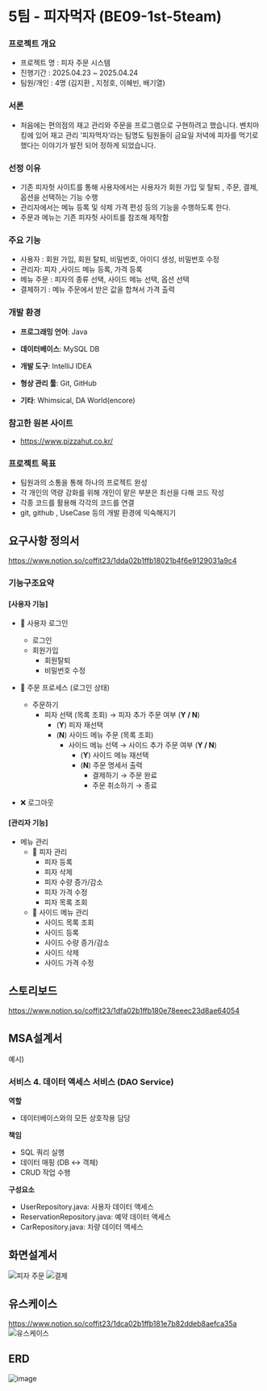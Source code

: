 # 5팀 - 피자먹자 (BE09-1st-5team)
### 프로젝트 개요
- 프로젝트 명 : 피자 주문 시스템
- 진행기간 : 2025.04.23 ~ 2025.04.24
- 팀원/개인 : 4명 (김지환 , 지정호, 이혜빈, 배기열)

### 서론
- 처음에는 편의점의 재고 관리와 주문을 프로그램으로 구현하려고 했습니다. 벤치마킹에 있어 재고 관리
’피자먹자’라는 팀명도 팀원들이 금요일 저녁에 피자를 먹기로 했다는 이야기가 발전 되어 정하게 되었습니다.

### **선정 이유**
- 기존 피자헛 사이트를 통해 사용자에서는 사용자가 회원 가입 및 탈퇴 , 주문, 결제, 옵션을 선택하는 기능 수행
- 관리자에서는 메뉴 등록 및 삭제 가격 편성 등의 기능을 수행하도록 한다.
- 주문과 메뉴는 기존 피자헛 사이트를 참조해 제작함

### **주요 기능**
- 사용자 : 회원 가입, 회원 탈퇴, 비밀번호, 아이디 생성, 비밀번호 수정
- 관리자: 피자 ,사이드 메뉴 등록, 가격 등록
- 메뉴 주문 : 피자의 종류 선택, 사이드 메뉴 선택, 옵션 선택
- 결제하기 : 메뉴 주문에서 받은 값을 합쳐서 가격 출력

### **개발 환경**
- **프로그래밍 언어**: Java
- **데이터베이스**: MySQL DB
- **개발 도구**: IntelliJ IDEA
- **형상 관리 툴**: Git, GitHub

- **기타**: Whimsical, DA World(encore)

### **참고한 원본 사이트**
- https://www.pizzahut.co.kr/

### **프로젝트 목표**
- 팀원과의 소통을 통해 하나의 프로젝트 완성
- 각 개인의 역량 강화를 위해 개인이 맡은 부분은 최선을 다해 코드 작성
- 각종 코드를 활용해 각각의 코드를 연결
- git, github , UseCase 등의 개발 환경에 익숙해지기

## 요구사항 정의서
https://www.notion.so/coffit23/1dda02b1ffb18021b4f6e9129031a9c4
### 기능구조요약  
#### [사용자 기능]

- 🙋 사용자 로그인  
  -  로그인  
  -  회원가입  
      - 회원탈퇴  
      - 비밀번호 수정  

- 📄 주문 프로세스 (로그인 상태)  
  - 주문하기  
    - 피자 선택 (목록 조회) → 피자 추가 주문 여부 (**Y / N**)  
      - (**Y**) 피자 재선택  
      - (**N**) 사이드 메뉴 주문 (목록 조회)  
        - 사이드 메뉴 선택 → 사이드 추가 주문 여부 (**Y / N**)  
          - (**Y**) 사이드 메뉴 재선택  
          - (**N**) 주문 명세서 출력  
            - 결제하기 → 주문 완료  
            - 주문 취소하기 → 종료
- ❌ 로그아웃


#### [관리자 기능]
- 메뉴 관리  
  - 🍕 피자 관리  
      - 피자 등록  
      - 피자 삭제  
      - 피자 수량 증가/감소  
      - 피자 가격 수정  
      - 피자 목록 조회  
  - 🍟 사이드 메뉴 관리  
      - 사이드 목록 조회  
      - 사이드 등록  
      - 사이드 수량 증가/감소  
      - 사이드 삭제  
      - 사이드 가격 수정


## 스토리보드
https://www.notion.so/coffit23/1dfa02b1ffb180e78eeec23d8ae64054

## MSA설계서
예시)
### 서비스 4. 데이터 액세스 서비스 (DAO Service)

**역할**
- 데이터베이스와의 모든 상호작용 담당 

**책임**
- SQL 쿼리 실행
- 데이터 매핑 (DB ↔ 객체)
- CRUD 작업 수행

**구성요소**
- UserRepository.java: 사용자 데이터 액세스
- ReservationRepository.java: 예약 데이터 액세스
- CarRepository.java: 차량 데이터 액세스

## 화면설계서
![피자 주문](https://github.com/user-attachments/assets/e348f486-687b-4ead-94da-47ceaadba694)
![결제](https://github.com/user-attachments/assets/3a852dd5-1237-4489-9249-583560ae7b0b)


## 유스케이스
https://www.notion.so/coffit23/1dca02b1ffb181e7b82ddeb8aefca35a
![유스케이스](https://github.com/user-attachments/assets/3b7ebf52-9870-47d8-93d2-27211a67fcba)


## ERD
![image](https://github.com/user-attachments/assets/582cfbb3-c1f7-4fe6-9d49-a3e1738ca0fe)

